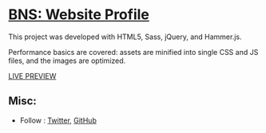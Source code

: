 # [BNS: Website Profile](http://banisaputra.github.io)

This project was developed with HTML5, Sass, jQuery, and Hammer.js.

Performance basics are covered: assets are minified into single CSS and JS files, and the images are optimized.

[LIVE PREVIEW](http://banisaputra.github.io)

## Misc:

* Follow : [Twitter](https://twitter.com/), [GitHub](https://github.com/Banisaputra)
